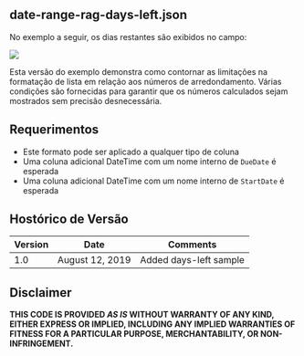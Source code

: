 ## date-range-rag-days-left.json

No exemplo a seguir, os dias restantes são exibidos no campo:

![](https://github.com/pnp/List-Formatting/blob/master/column-samples/date-range-rag/assets/screenshot-daysleft.png)

Esta versão do exemplo demonstra como contornar as limitações na formatação de lista em relação aos números de arredondamento. Várias condições são fornecidas para garantir que os números calculados sejam mostrados sem precisão desnecessária.

## Requerimentos
- Este formato pode ser aplicado a qualquer tipo de coluna
- Uma coluna adicional DateTime com um nome interno de `DueDate` é esperada
- Uma coluna adicional DateTime com um nome interno de `StartDate` é esperada

## Hostórico de Versão

Version|Date|Comments
-------|----|--------
1.0|August 12, 2019|Added days-left sample

## Disclaimer
**THIS CODE IS PROVIDED *AS IS* WITHOUT WARRANTY OF ANY KIND, EITHER EXPRESS OR IMPLIED, INCLUDING ANY IMPLIED WARRANTIES OF FITNESS FOR A PARTICULAR PURPOSE, MERCHANTABILITY, OR NON-INFRINGEMENT.**